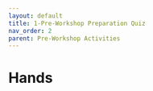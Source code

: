 ```yaml
---
layout: default
title: 1-Pre-Workshop Preparation Quiz
nav_order: 2
parent: Pre-Workshop Activities
---
```

# Hands
